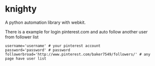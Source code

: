 knighty
=======

A python automation library with webkit. 


There is a example for login pinterest.com and auto follow another user from follower list


    username='username' # your pinterest account 
    password='password' # password
    followerbroad='http://www.pinterest.com/baker7549/followers/' # any page have user list
